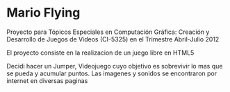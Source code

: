 Mario Flying
===================

Proyecto para Tópicos Especiales en Computación Gráfica: Creación y Desarrollo de Juegos de Videos (CI-5325) en el Trimestre Abril-Julio 2012

El proyecto consiste en la realizacion de un juego libre en HTML5 

Decidi hacer un Jumper, Videojuego cuyo objetivo es sobrevivir lo mas que se pueda y acumular puntos.
Las imagenes y sonidos se encontraron por internet en diversas paginas
